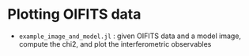 # Plotting OIFITS data

* `example_image_and_model.jl`    : given OIFITS data and a model image, compute the chi2, and plot the interferometric observables

